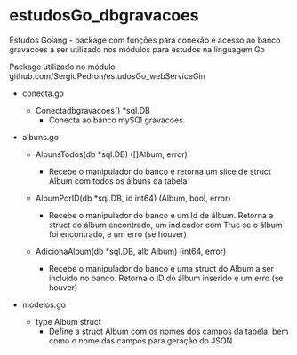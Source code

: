 # estudosGo_dbgravacoes

Estudos Golang - package com funções para conexão e acesso ao banco gravacoes a ser utilizado nos módulos para estudos na linguagem Go

Package utilizado no módulo github.com/SergioPedron/estudosGo_webServiceGin

* conecta.go
  * Conectadbgravacoes() *sql.DB
     * Conecta ao banco mySQl gravacoes.

* albuns.go
  * AlbunsTodos(db *sql.DB) ([]Album, error)
      * Recebe o manipulador do banco e retorna um slice de struct Album com todos os álbuns da tabela

  * AlbumPorID(db *sql.DB, id int64) (Album, bool, error)
    * Recebe o manipulador do banco e um Id de álbum.  Retorna a struct do álbum encontrado, um indicador com True se o álbum foi encontrado, e um erro (se houver)

  * AdicionaAlbum(db *sql.DB, alb Album) (int64, error)
    * Recebe o manipulador do banco e uma struct do Album a ser incluído no banco.  Retorna o ID do álbum inserido e um erro (se houver)


* modelos.go
    * type Album struct
        * Define a struct Album com os nomes dos campos da tabela, bem como o nome das campos para geração do JSON
                
